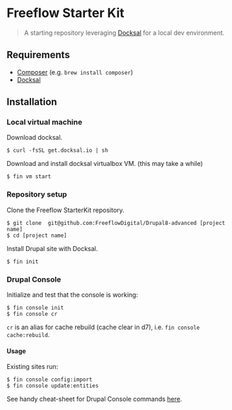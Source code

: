 # Freeflow Starter Kit

> A starting repository leveraging [Docksal](https://github.com/docksal) for a local dev environment.

## Requirements

* [Composer](https://getcomposer.org/download) (e.g. `brew install composer`)
* [Docksal](http://docksal.io)

## Installation
### Local virtual machine
Download docksal.

    $ curl -fsSL get.docksal.io | sh
Download and install docksal virtualbox VM. (this may take a while)

    $ fin vm start

### Repository setup
Clone the Freeflow StarterKit repository.

    $ git clone  git@github.com:FreeflowDigital/Drupal8-advanced [project name]
    $ cd [project name]

Install Drupal site with Docksal.

    $ fin init

### Drupal Console
Initialize and test that the console is working:

    $ fin console init
    $ fin console cr

`cr` is an alias for cache rebuild (cache clear in d7), i.e. `fin console cache:rebuild`.

#### Usage
Existing sites run:

    $ fin console config:import
    $ fin console update:entities

See handy cheat-sheet for Drupal Console commands [here](https://drupalconsole.com/cheatsheet/).

